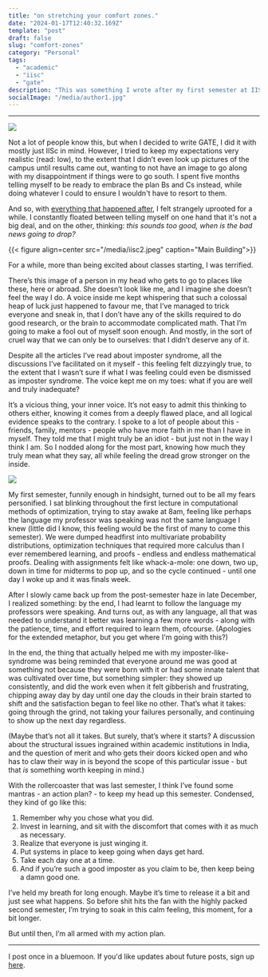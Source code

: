 ```yaml
---
title: "on stretching your comfort zones."
date: "2024-01-17T12:40:32.169Z"
template: "post"
draft: false
slug: "comfort-zones"
category: "Personal"
tags:
  - "academic"
  - "iisc"
  - "gate"
description: "This was something I wrote after my first semester at IISc, sent out privately as a newsletter initially, because it came from a very vulnerable place. Enough time - and the feelings mentioned - have passed that it feels okay to put this out here."
socialImage: "/media/author1.jpg"
---
```


***

![](/media/iisc1.jpeg)


Not a lot of people know this, but when I decided to write GATE, I did it with mostly just IISc in mind. However, I tried to keep my expectations very realistic (read: low), to the extent that I didn’t even look up pictures of the campus until results came out, wanting to not have an image to go along with my disappointment if things were to go south. I spent five months telling myself to be ready to embrace the plan Bs and Cs instead, while doing whatever I could to ensure I wouldn't have to resort to them.

And so, with [everything that happened after](https://www.liyanasahir.in/posts/on-gate/), I felt strangely uprooted for a while. I constantly floated between telling myself on one hand that it's not a big deal, and on the other, thinking: *this sounds too good, when is the bad news going to drop?*

{{< figure align=center src="/media/iisc2.jpeg" caption="Main Building">}}

For a while, more than being excited about classes starting, I was terrified. 

There’s this image of a person in my head who gets to go to places like these, here or abroad. She doesn’t look like me, and I imagine she doesn’t feel the way I do. A voice inside me kept whispering that such a colossal heap of luck just happened to favour me, that I’ve managed to trick everyone and sneak in, that I don’t have any of the skills required to do good research, or the brain to accommodate complicated math. That I’m going to make a fool out of myself soon enough. And mostly, in the sort of cruel way that we can only be to ourselves: that I didn’t deserve any of it.

Despite all the articles I’ve read about imposter syndrome, all the discussions I’ve facilitated on it myself - this feeling felt dizzyingly true, to the extent that I wasn’t sure if what I was feeling could even be dismissed as imposter syndrome. The voice kept me on my toes: what if you are well and truly inadequate? 

It’s a vicious thing, your inner voice. It’s not easy to admit this thinking to others either, knowing it comes from a deeply flawed place, and all logical evidence speaks to the contrary. I spoke to a lot of people about this - friends, family, mentors - people who have more faith in me than I have in myself. They told me that I might truly be an idiot - but just not in the way I think I am. So I nodded along for the most part, knowing how much they truly mean what they say, all while feeling the dread grow stronger on the inside.

![](/media/iisc3.jpeg)

My first semester, funnily enough in hindsight, turned out to be all my fears personified. I sat blinking throughout the first lecture in computational methods of optimization, trying to stay awake at 8am, feeling like perhaps the language my professor was speaking was not the same language I knew (little did I know, this feeling would be the first of many to come this semester). We were dumped headfirst into multivariate probability distributions, optimization techniques that required more calculus than I ever remembered learning, and proofs - endless and endless mathematical proofs. Dealing with assignments felt like whack-a-mole: one down, two up, down in time for midterms to pop up, and so the cycle continued - until one day I woke up and it was finals week. 

After I slowly came back up from the post-semester haze in late December, I realized something: by the end, I had learnt to follow the language my professors were speaking. And turns out, as with any language, all that was needed to understand it better was learning a few more words - along with the patience, time, and effort required to learn them, ofcourse. (Apologies for the extended metaphor, but you get where I'm going with this?) 

In the end, the thing that actually helped me with my imposter-like-syndrome was being reminded that everyone around me was good at something not because they were born with it or had some innate talent that was cultivated over time, but something simpler: they showed up consistently, and did the work even when it felt gibberish and frustrating, chipping away day by day until one day the clouds in their brain started to shift and the satisfaction began to feel like no other. That’s what it takes: going through the grind, not taking your failures personally, and continuing to show up the next day regardless.

(Maybe that’s not all it takes. But surely, that’s where it starts? A discussion about the structural issues ingrained within academic institutions in India, and the question of merit and who gets their doors kicked open and who has to claw their way in is beyond the scope of this particular issue - but that *is* something worth keeping in mind.)

With the rollercoaster that was last semester, I think I’ve found some mantras - an action plan? - to keep my head up this semester. Condensed, they kind of go like this: 

1. Remember why you chose what you did.
2. Invest in learning, and sit with the discomfort that comes with it as much as necessary.
3. Realize that everyone is just winging it.
4. Put systems in place to keep going when days get hard.
5. Take each day one at a time.
6. And if you’re such a good imposter as you claim to be, then keep being a damn good one.

I’ve held my breath for long enough. Maybe it’s time to release it a bit and just see what happens. So before shit hits the fan with the highly packed second semester, I’m trying to soak in this calm feeling, this moment, for a bit longer.

But until then, I’m all armed with my action plan. 

***

I post once in a bluemoon. If you'd like updates about future posts, sign up [here](https://forms.gle/ngZyP7agyeFGx3QC9).